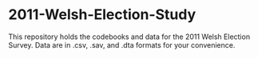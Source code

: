 # 2011-Welsh-Election-Study
This repository holds the codebooks and data for the 2011 Welsh Election Survey. Data are in .csv, .sav, and .dta formats for your convenience.
